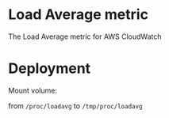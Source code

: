 # Load Average metric
The Load Average metric for AWS CloudWatch

# Deployment
Mount volume:

from `/proc/loadavg` to `/tmp/proc/loadavg`
